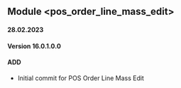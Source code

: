 ## Module <pos_order_line_mass_edit>

#### 28.02.2023
#### Version 16.0.1.0.0
#### ADD
- Initial commit for POS Order Line Mass Edit